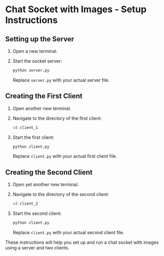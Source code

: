 # Chat Socket with Images - Setup Instructions

## Setting up the Server

1. Open a new terminal.
2. Start the socket server:

    ```bash
    python server.py
    ```

   Replace `server.py` with your actual server file.

## Creating the First Client

1. Open another new terminal.
2. Navigate to the directory of the first client:

    ```bash
    cd client_1
    ```
   
3. Start the first client:

    ```bash
    python client.py
    ```

   Replace `client.py` with your actual first client file.

## Creating the Second Client

1. Open yet another new terminal.
2. Navigate to the directory of the second client:

    ```bash
    cd client_2
    ```
   
3. Start the second client:

    ```bash
    python client.py
    ```

   Replace `client.py` with your actual second client file.

These instructions will help you set up and run a chat socket with images using a server and two clients.
